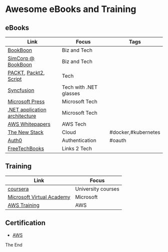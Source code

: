 # Awesome eBooks and Training

## eBooks

|Link|Focus|Tags|
|---|---|---|
|[BookBoon](https://bookboon.com/)|Biz and Tech||
|[SimCorp @ BookBoon](https://subsites.bookboon.com/simcorp-en/)|Biz and Tech||
|[PACKT](https://www.packtpub.com/packt/offers/free-learning), [Packt2](http://www.freetechbooks.com/packt-free-ebooks-b81.html), [Script](https://github.com/niqdev/packtpub-crawler)|Tech||
|[Syncfusion](https://www.syncfusion.com/resources/techportal/ebooks)|Tech with .NET glasses||
|[Microsoft Press](https://mva.microsoft.com/ebooks)|Microsoft Tech||
|[.NET application architecture](https://www.microsoft.com/net/learn/architecture)|Microsoft Tech||
|[AWS Whitepapers](https://aws.amazon.com/whitepapers/)|AWS Tech||
|[The New Stack](https://thenewstack.io/ebooks/)|Cloud|#docker,#kubernetes|
|[Auth0](https://auth0.com/resources/ebooks/)|Authentication|#oauth|
|[FreeTechBooks](http://www.freetechbooks.com/)|Links 2 Tech||

## Training

|Link|Focus|
|---|---|
|[coursera](https://www.coursera.org/courses?languages=en&query=r)|University courses|
|[Microsoft Virtual Academy](https://mva.microsoft.com/)|Microsoft|
|[AWS Training](https://www.aws.training/Training)|AWS|

## Certification

* [AWS](https://www.aws.training/Certification)

The End
